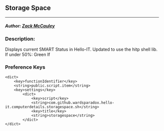 ## Storage Space
---
##### Author: [Zack McCauley](https://www.github.com/wardsparadox)

### Description:
Displays current SMART Status in Hello-IT. Updated to use the hitp shell lib.
If under 50%: Green
If

### Preference Keys
    <dict>
        <key>functionIdentifier</key>
        <string>public.script.item</string>
        <key>settings</key>
            <dict>
                <key>script</key>
                <string>com.github.wardsparadox.hello-it.computerdetails.storagespace.sh</string>
                <key>title</key>
                <string>storagespace</string>
            </dict>
    </dict>
